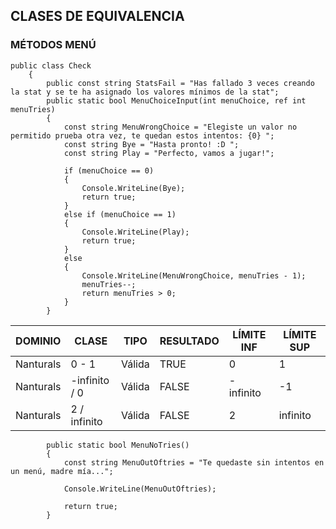 ## CLASES DE EQUIVALENCIA ##
### MÉTODOS MENÚ ### 
~~~~
public class Check
    {
        public const string StatsFail = "Has fallado 3 veces creando la stat y se te ha asignado los valores mínimos de la stat";
        public static bool MenuChoiceInput(int menuChoice, ref int menuTries)
        {
            const string MenuWrongChoice = "Elegiste un valor no permitido prueba otra vez, te quedan estos intentos: {0} ";
            const string Bye = "Hasta pronto! :D ";
            const string Play = "Perfecto, vamos a jugar!";

            if (menuChoice == 0)
            {
                Console.WriteLine(Bye);
                return true;
            }
            else if (menuChoice == 1)                
            {
                Console.WriteLine(Play);
                return true;
            }
            else
            {
                Console.WriteLine(MenuWrongChoice, menuTries - 1);
                menuTries--;
                return menuTries > 0;
            }
        }
~~~~

DOMINIO      |  CLASE      |  TIPO      | RESULTADO      | LÍMITE INF      | LÍMITE SUP    
|------------|-------------|------------|----------------|-----------------|------------|
Nanturals    |  0 - 1      | Válida     |   TRUE         |     0           |      1 
Nanturals    |-infinito / 0| Válida     |   FALSE        | - infinito      |     -1
Nanturals    |2 / infinito | Válida     |   FALSE        |       2         |     infinito

~~~
        public static bool MenuNoTries()
        {
            const string MenuOutOftries = "Te quedaste sin intentos en un menú, madre mía...";

            Console.WriteLine(MenuOutOftries);

            return true;
        }
~~~
